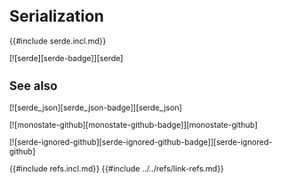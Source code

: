 # Serialization

{{#include serde.incl.md}}

[![serde][serde-badge]][serde]

## See also

[![serde_json][serde_json-badge]][serde_json]

[![monostate-github][monostate-github-badge]][monostate-github]

[![serde-ignored-github][serde-ignored-github-badge]][serde-ignored-github]

{{#include refs.incl.md}}
{{#include ../../refs/link-refs.md}}
